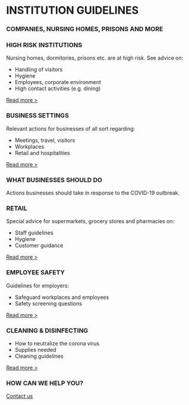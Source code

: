 # INSTITUTION GUIDELINES

### COMPANIES, NURSING HOMES, PRISONS AND MORE

### HIGH RISK INSTITUTIONS

Nursing homes, dormitories, prisons etc. are at high risk. See advice on:

- Handling of visitors
- Hygiene
- Employees, corporate environment
- High contact activities (e.g. dining)

[Read more >](https://assets-global.website-files.com/5e62f57a6f9734c5e7879c84/5e6ee4bd7ef394e84d554c42_outbreak_guidelines_for_high_risk_institutions.pdf)

### BUSINESS SETTINGS

Relevant actions for businesses of all sort regarding:

- Meetings, travel, visitors
- Workplaces
- Retail and hospitalities

[Read more >](https://assets-global.website-files.com/5e62f57a6f9734c5e7879c84/5e6ee4bda4e7ff6c8f16afad_Business%20Guidelines.pdf)

### WHAT BUSINESSES SHOULD DO

Actions businesses should take in response to the COVID-19 outbreak.

### RETAIL

Special advice for supermarkets, grocery stores and pharmacies on:

- Staff guidelines
- Hygiene
- Customer guidance

[Read more >](/static/5b68a4e4a2772c2a206180a1/t/5e7226847096a8587bb11a1b/1584539269875/Supermarket.pdf)

### EMPLOYEE SAFETY

Guidelines for employers:

- Safeguard workplaces and employees‍
- Safety screening questions

[Read more >](/static/5b68a4e4a2772c2a206180a1/t/5e778b87b0412f11a90ccb36/1584892808042/Questionaire.pdf)

### CLEANING & DISINFECTING

- How to neutralize the corona virus
- Supplies needed
- Cleaning guidelines

[Read more >](/static/5e7b914b3b5f9a42199b3337/t/5e8f5661ba0c077f84cb2a76/1586452065425/Disinfect.pdf)

### HOW CAN WE HELP YOU?

[Contact us](/contact)
